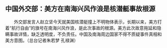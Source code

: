 ## 中国外交部：美方在南海兴风作浪是核潜艇事故根源
　　外交部发言人赵立坚今天就美国核潜艇撞上不明物体表示，长期以来，美方打着“航行自由”的旗号在南海兴风作浪，是此次事故的根源。美方此次故意拖延和隐瞒事故详情，缺乏透明度，不负责任。中国及南海周边国家不得不质疑事件真相和美方意图。（总台记者朱若梦 孔禄渊）

